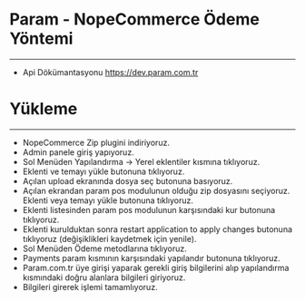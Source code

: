 # Param - NopeCommerce Ödeme Yöntemi
------------
* Api Dökümantasyonu https://dev.param.com.tr



# Yükleme
---------------
* NopeCommerce Zip plugini indiriyoruz.
* Admin panele giriş yapıyoruz.
* Sol Menüden Yapılandırma -> Yerel eklentiler kısmına tıklıyoruz.
* Eklenti ve temayı yükle butonuna tıklıyoruz.
* Açılan upload ekranında dosya seç butonuna basıyoruz.
* Açılan ekrandan param pos modulunun olduğu zip dosyasını seçiyoruz. Eklenti veya temayı yükle
  butonuna tıklıyoruz.
* Eklenti listesinden param pos modulunun karşısındaki kur butonuna tıklıyoruz.
* Eklenti kurulduktan sonra restart application to apply changes butonuna tıklıyoruz (değişiklikleri
  kaydetmek için yenile).
* Sol Menüden Ödeme metodlarına tıklıyoruz.
* Payments param kısmının karşısındaki yapılandır butonuna tıklıyoruz.
* Param.com.tr üye girişi yaparak gerekli giriş bilgilerini alıp yapılandırma kısmındaki doğru alanlara
  bilgileri giriyoruz.
* Bilgileri girerek işlemi tamamlıyoruz.

